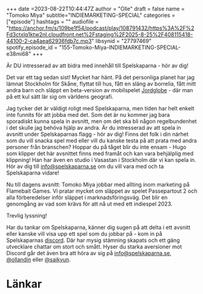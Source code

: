 +++
date =2023-08-22T10:44:47Z
author = "Olle"
draft = false
name = "Tomoko Miya"
subtitle="INDIEMARKETING-SPECIAL"
categories = ["episode"]
hashtags = ""
audiofile = "https://anchor.fm/s/109be1f54/podcast/play/108791432/https%3A%2F%2Fd3ctxlq1ktw2nl.cloudfront.net%2Fstaging%2F2025-8-25%2F408115418-44100-2-ca4aea62936fdb7c.mp3"
libsynid = "27797469"
spotify_episode_id = "155-Tomoko-Miya-INDIEMARKETING-SPECIAL-e38mi68"
+++

Är DU intresserad av att bidra med innehåll till Spelskaparna - hör av dig! 

Det var ett tag sedan sist! Mycket har hänt. På det personliga planet har jag lämnat Stockholm för Skåne, flyttat till  hus, fått en släng av borrelia, fått mitt andra barn och släppt en beta-version av mobilspelet [Jordglobe](https://jordglobegeo.page.link/63fF) - där man på ett kul sätt lär sig om världens geografi. 

Jag tycker det är väldigt roligt med Spelskaparna, men tiden har helt enkelt inte funnits för att jobba med det.  Som det är nu kommer jag bara sporadiskt kunna spela in avsnitt, men om det ska bli någon regelbundenhet i det skulle jag behöva hjälp av andra. Är du intresserad av att spela in avsnitt under Spelskaparnas flagg - hör av dig! Finns det folk i din närhet som du vill snacka spel med eller vill du kanske testa på att prata med andra personer från branschen? Hoppar du på tåget blir du inte ensam - Hugo som klipper det här avsnittet finns med framåt och kan vara behjälplig med klippning! Han har även en studio i Vasastan i Stockholm där vi kan spela in. Hör av dig till info@spelskaparna.se om du vill vara med och ta Spelskaparna vidare! 

Nu till dagens avsnitt: Tomoko Miya jobbar med allting inom marketing på Flamebait Games. Vi pratar mycket om släppet av spelet Passepartout 2 och alla förberedelser inför släppet i marknadsföringsväg. Det blir en genomgång av vad som krävs för att nå ut med ett indiespel 2023. 

Trevlig lyssning!

Har du tankar om Spelskaparna, känner dig sugen på att delta i ett avsnitt eller kanske vill visa upp ett spel som du jobbar på - kom in på Spelskaparnas [discord](https://discord.gg/hBHEXss). Där har mysig stämning skapats och ett gäng utvecklare chattar om stort och smått. Hyser du starka aversioner mot Discord går det även bra att höra av sig på info@spelskaparna.se, [@ollandin](https://twitter.com/ollelandin) eller [@saikyun](https://twitter.com/Saikyun).

# Länkar

